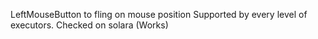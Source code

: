 LeftMouseButton to fling on mouse position
Supported by every level of executors.
Checked on solara (Works)
